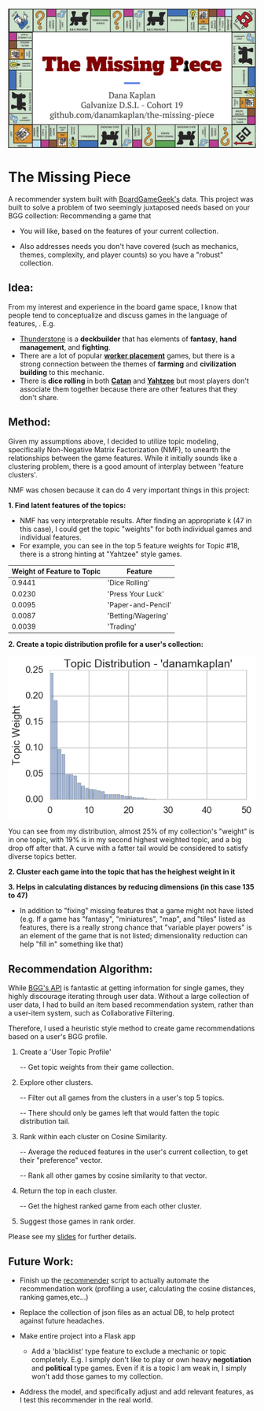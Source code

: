 ![title slide](./img/the_missing_piece_title.jpg)

# The Missing Piece

A recommender system built with [BoardGameGeek's](https://www.boardgamegeek.com/) data. This project was built to solve a problem of two seemingly juxtaposed needs based on your BGG collection: Recommending a game that

- You will like, based on the features of your current collection.

- Also addresses needs you don't have covered (such as mechanics, themes, complexity, and player counts) so you have a "robust" collection.

## Idea:

From my interest and experience in the board game space, I know that people tend to conceptualize and discuss games in the language of features, . E.g.

- [Thunderstone](https://www.boardgamegeek.com/boardgame/53953/thunderstone) is a **deckbuilder** that has elements of **fantasy**, **hand management**, and **fighting**.
- There are a lot of popular **[worker placement](https://www.boardgamegeek.com/boardgamemechanic/2082/worker-placement)** games, but there is a strong connection between the themes of **farming** and **civilization building** to this mechanic.
- There is **dice rolling** in both **[Catan](https://www.boardgamegeek.com/boardgame/13/catan)** and **[Yahtzee](https://www.boardgamegeek.com/boardgame/2243/yahtzee)** but most players don't associate them together because there are other features that they don't share.

## Method:

Given my assumptions above, I decided to utilize topic modeling, specifically Non-Negative Matrix Factorization (NMF), to unearth the relationships between the game features. While it initially sounds like a clustering problem, there is a good amount of interplay between 'feature clusters'.

NMF was chosen because it can do 4 very important things in this project:

**1. Find latent features of the topics:**

  - NMF has very interpretable results. After finding an appropriate k (47 in this case), I could get the topic "weights" for both individual games and individual features.
  - For example, you can see in the top 5 feature weights for Topic #18, there is a strong hinting at "Yahtzee" style games.

<center>

| Weight of Feature to Topic | Feature |
|--------------------|------------|
|0.9441 | 'Dice Rolling' |
|0.0230| 'Press Your Luck'|
|0.0095 |'Paper-and-Pencil'|
|0.0087| 'Betting/Wagering'|
|0.0039| 'Trading'|

</center>

**2. Create a topic distribution profile for a user's collection:**

  <center>
    <img src="./img/danamkaplan_topicdist.png" alt="topic dist">
  </center>

   You can see from my distribution, almost 25% of my collection's "weight" is in one topic, with 19% is in my second highest weighted topic, and a big drop off after that. A curve with a fatter tail would be considered to satisfy diverse topics better.

**2. Cluster each game into the topic that has the heighest weight in it**

**3. Helps in calculating distances by reducing dimensions (in this case 135 to 47)**
 - In addition to "fixing" missing features that a game might not have listed (e.g. If a game has "fantasy", "miniatures", "map", and "tiles" listed as features, there is a really strong chance that "variable player powers" is an element of the game that is not listed; dimensionality reduction can help "fill in" something like that)

## Recommendation Algorithm:

While [BGG's API](https://boardgamegeek.com/wiki/page/BGG_XML_API2) is fantastic at getting information for single games, they highly discourage iterating through user data. Without a large collection of user data, I had to build an item based recommendation system, rather than a user-item system, such as Collaborative Filtering.

Therefore, I used a heuristic style method to create game recommendations based on a user's BGG profile.

1. Create a 'User Topic Profile'

    -- Get topic weights from their game collection.

2. Explore other clusters.

    -- Filter out all games from the clusters in a user's top 5 topics.

    -- There should only be games left that would fatten the topic distribution tail.

3. Rank within each cluster on Cosine Similarity.

    -- Average the reduced features in the user's current collection, to get their "preference" vector.

    -- Rank all other games by cosine similarity to that vector.

4. Return the top in each cluster.

    -- Get the highest ranked game from each other cluster.

5. Suggest those games in rank order.

Please see my [slides](https://docs.google.com/presentation/d/1wh3uoLVW908JVUlJ3kaFwRpVqDeuO30AXBN1Fv6vynM) for further details.

## Future Work:

- Finish up the [recommender](./recommender.py) script to actually automate the recommendation work (profiling a user, calculating the cosine distances, ranking games,etc...)
- Replace the collection of json files as an actual DB, to help protect against future headaches.
- Make entire project into a Flask app

  - Add a 'blacklist' type feature to exclude a mechanic or topic completely. E.g. I simply don't like to play or own heavy **negotiation** and **political** type games. Even if it is a topic I am weak in, I simply won't add those games to my collection.

- Address the model, and specifically adjust and add relevant features, as I test this recommender in the real world.
